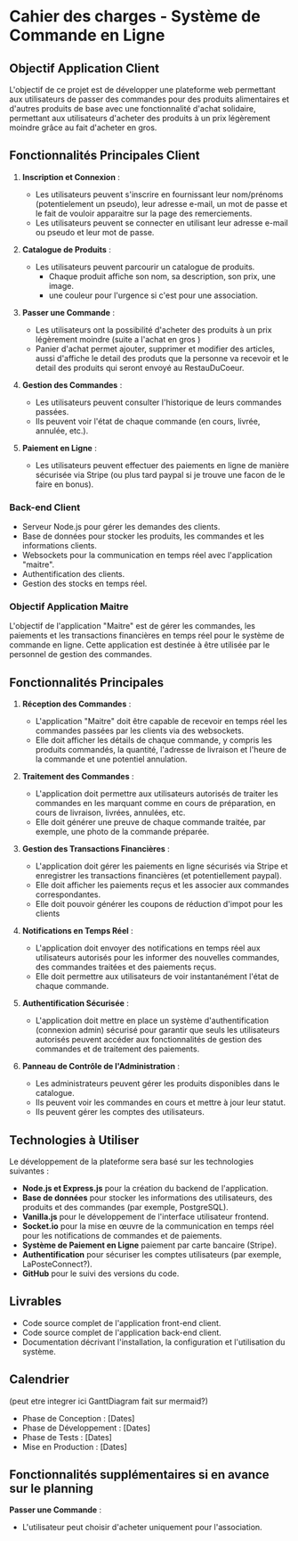 # Cahier des charges - Système de Commande en Ligne

## Objectif Application Client

L'objectif de ce projet est de développer une plateforme web permettant aux utilisateurs de passer des commandes pour des produits alimentaires et d'autres produits de base avec une fonctionnalité d'achat solidaire, permettant aux utilisateurs d'acheter des produits à un prix légèrement moindre grâce au fait d'acheter en gros.

## Fonctionnalités Principales Client

1. **Inscription et Connexion** :
    - Les utilisateurs peuvent s'inscrire en fournissant leur nom/prénoms (potentielement un pseudo), leur adresse e-mail, un mot de passe et le fait de vouloir apparaitre sur la page des remerciements.
    - Les utilisateurs peuvent se connecter en utilisant leur adresse e-mail ou pseudo et leur mot de passe.

2. **Catalogue de Produits** :
    - Les utilisateurs peuvent parcourir un catalogue de produits.
        - Chaque produit affiche son nom, sa description, son prix, une image.
        - une couleur pour l'urgence si c'est pour une association.
 
3. **Passer une Commande** :
    - Les utilisateurs ont la possibilité d'acheter des produits à un prix légèrement moindre (suite a l'achat en gros )
    - Panier d'achat permet ajouter, supprimer et modifier des articles, aussi d'affiche le detail des produts que la personne va recevoir et le detail des produits qui seront envoyé au RestauDuCoeur.

4. **Gestion des Commandes** :
    - Les utilisateurs peuvent consulter l'historique de leurs commandes passées.
    - Ils peuvent voir l'état de chaque commande (en cours, livrée, annulée, etc.).

5. **Paiement en Ligne** :
    - Les utilisateurs peuvent effectuer des paiements en ligne de manière sécurisée via Stripe (ou plus tard paypal si je trouve une facon de le faire en bonus). 


### Back-end Client

- Serveur Node.js pour gérer les demandes des clients.
- Base de données pour stocker les produits, les commandes et les informations clients.
- Websockets pour la communication en temps réel avec l'application "maitre".
- Authentification des clients.
- Gestion des stocks en temps réel.

### Objectif Application Maitre

L'objectif de l'application "Maitre" est de gérer les commandes, les paiements et les transactions financières en temps réel pour le système de commande en ligne. Cette application est destinée à être utilisée par le personnel de gestion des commandes.

## Fonctionnalités Principales

1. **Réception des Commandes** :
    - L'application "Maitre" doit être capable de recevoir en temps réel les commandes passées par les clients via des websockets.
    - Elle doit afficher les détails de chaque commande, y compris les produits commandés, la quantité, l'adresse de livraison et l'heure de la commande et une potentiel annulation.

2. **Traitement des Commandes** :
    - L'application doit permettre aux utilisateurs autorisés de traiter les commandes en les marquant comme en cours de préparation, en cours de livraison, livrées, annulées, etc.
    - Elle doit générer une preuve de chaque commande traitée, par exemple, une photo de la commande préparée.

3. **Gestion des Transactions Financières** :
    - L'application doit gérer les paiements en ligne sécurisés via Stripe et enregistrer les transactions financières (et potentiellement paypal).
    - Elle doit afficher les paiements reçus et les associer aux commandes correspondantes.
    - Elle doit pouvoir générer les coupons de réduction d'impot pour les clients 

4. **Notifications en Temps Réel** :
    - L'application doit envoyer des notifications en temps réel aux utilisateurs autorisés pour les informer des nouvelles commandes, des commandes traitées et des paiements reçus.
    - Elle doit permettre aux utilisateurs de voir instantanément l'état de chaque commande.

5. **Authentification Sécurisée** :
    - L'application doit mettre en place un système d'authentification (connexion admin) sécurisé pour garantir que seuls les utilisateurs autorisés peuvent accéder aux fonctionnalités de gestion des commandes et de traitement des paiements.

6. **Panneau de Contrôle de l'Administration** :
    - Les administrateurs peuvent gérer les produits disponibles dans le catalogue.
    - Ils peuvent voir les commandes en cours et mettre à jour leur statut.
    - Ils peuvent gérer les comptes des utilisateurs.


## Technologies à Utiliser

Le développement de la plateforme sera basé sur les technologies suivantes :

- **Node.js et Express.js** pour la création du backend de l'application.
- **Base de données** pour stocker les informations des utilisateurs, des produits et des commandes (par exemple, PostgreSQL).
- **Vanilla.js** pour le développement de l'interface utilisateur frontend.
- **Socket.io** pour la mise en œuvre de la communication en temps réel pour les notifications de commandes et de paiements.
- **Système de Paiement en Ligne** paiement par carte bancaire (Stripe).
- **Authentification** pour sécuriser les comptes utilisateurs (par exemple, LaPosteConnect?).
- **GitHub** pour le suivi des versions du code.

## Livrables

- Code source complet de l'application front-end client.
- Code source complet de l'application back-end client.
- Documentation décrivant l'installation, la configuration et l'utilisation du système.

## Calendrier
(peut etre integrer ici GanttDiagram fait sur mermaid?)
- Phase de Conception : [Dates]
- Phase de Développement : [Dates]
- Phase de Tests : [Dates]
- Mise en Production : [Dates]

## Fonctionnalités supplémentaires si en avance sur le planning 

**Passer une Commande** :
- L'utilisateur peut choisir d'acheter uniquement pour l'association.